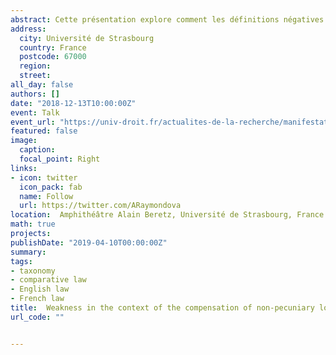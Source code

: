 ```yaml
---
abstract: Cette présentation explore comment les définitions négatives des non-pecuniary losses en droit anglais et du préjudice moral en France sont au coeur des asymétries dans le traitement juridique accordé aux préjudices économiques et non-économiques. Alors que les premières sont considérées comme matérielles, la seconde catégorie se caractérise traditionnellement par sa qualité prétendument immatérielle. D’un point de vue historique et comparé, il est possible de constater une tendance commune, tant en droit anglais que français, ancrée dans une vision dualiste connue en philosophie comme le problème corps-esprit qui conçoit les préjudices moraux comme intrinsèquement immatériels. Dans ce contexte, diverses sources historiques constatent l’existence d’une idée sous-jacente de la faiblesse de la victime comme certains types de préjudices psychiques. Plus précisément, la compensation de la douleur morale a fait l’objet d’une stigmatisation et d’une reconnaissance légale relativement tardive par rapport à ce qui est perçu comme appartenant au domaine physique ou corporel. L’émergence du concept moderne de préjudices extrapatrimoniaux est également abordée en référence au rôle joué par l’École de Salamanque du XVIe siècle dans la définition d’une fonction compensatoire de ces préjudices.
address:
  city: Université de Strasbourg
  country: France
  postcode: 67000 
  region: 
  street: 
all_day: false
authors: []
date: "2018-12-13T10:00:00Z"
event: Talk
event_url: "https://univ-droit.fr/actualites-de-la-recherche/manifestations/29970-la-faiblesse-en-droit"
featured: false
image:
  caption: 
  focal_point: Right
links:
- icon: twitter
  icon_pack: fab
  name: Follow
  url: https://twitter.com/ARaymondova
location:  Amphithéâtre Alain Beretz, Université de Strasbourg, France
math: true
projects:
publishDate: "2019-04-10T00:00:00Z"
summary: 
tags:
- taxonomy
- comparative law
- English law
- French law
title:  Weakness in the context of the compensation of non-pecuniary losses in English and French law 
url_code: ""


---
```


